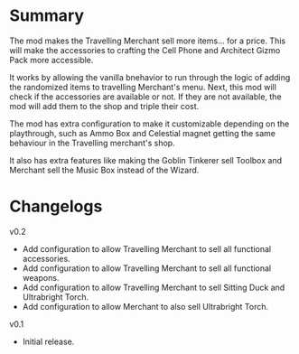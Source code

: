 ﻿# Summary

The mod makes the Travelling Merchant sell more items... for a price. This will make the accessories to crafting the Cell Phone and Architect Gizmo Pack more accessible.

It works by allowing the vanilla bnehavior to run through the logic of adding the randomized items to travelling Merchant's menu. Next, this mod will check if the accessories are available or not. If they are not available, the mod will add them to the shop and triple their cost.

The mod has extra configuration to make it customizable depending on the playthrough, such as Ammo Box and Celestial magnet getting the same behaviour in the Travelling merchant's shop.

It also has extra features like making the Goblin Tinkerer sell Toolbox and Merchant sell the Music Box instead of the Wizard.

# Changelogs

v0.2
- Add configuration to allow Travelling Merchant to sell all functional accessories.
- Add configuration to allow Travelling Merchant to sell all functional weapons.
- Add configuration to allow Travelling Merchant to sell Sitting Duck and Ultrabright Torch.
- Add configuration to allow Merchant to also sell Ultrabright Torch.

v0.1
- Initial release.